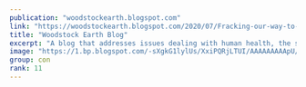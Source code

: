 ```yaml
---
publication: "woodstockearth.blogspot.com"
link: "https://woodstockearth.blogspot.com/2020/07/Fracking-our-way-to-oblivion.html"
title: "Woodstock Earth Blog"
excerpt: "A blog that addresses issues dealing with human health, the safety of our food supply, and the welfare of Mother Earth."
image: "https://1.bp.blogspot.com/-sXgkG1lylUs/XxiPQRjLTUI/AAAAAAAAApU/8hOCwTRqmBwkd1s9ZSaN5HvVl_x9ms49ACLcBGAsYHQ/w1200-h630-p-k-no-nu/01.jpg"
group: con
rank: 11
---
```

